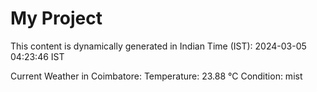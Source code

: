 # My Project

This content is dynamically generated in Indian Time (IST): 2024-03-05 04:23:46 IST


Current Weather in Coimbatore:
Temperature: 23.88 °C
Condition: mist
